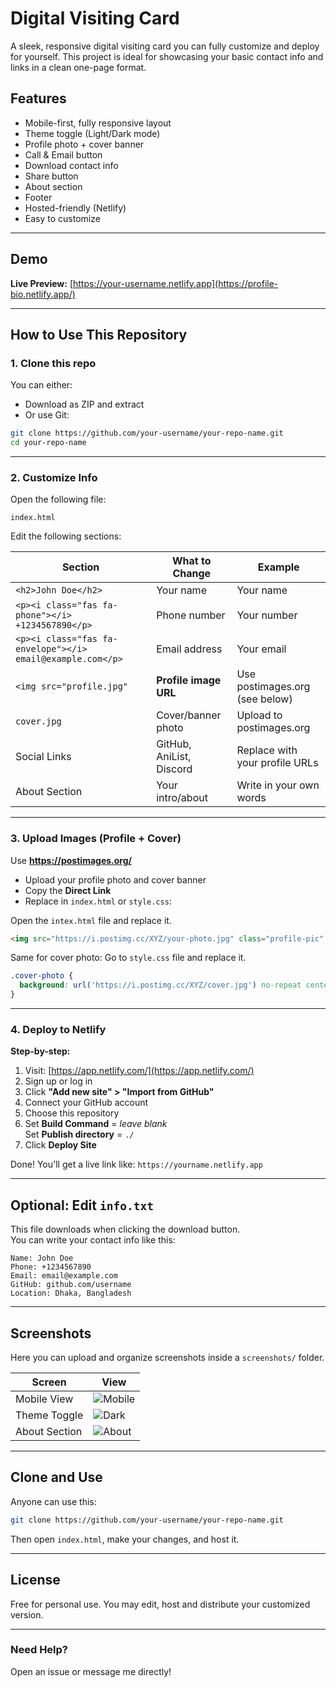 # Digital Visiting Card

A sleek, responsive digital visiting card you can fully customize and deploy for yourself. This project is ideal for showcasing your basic contact info and links in a clean one-page format.

## Features

- Mobile-first, fully responsive layout
- Theme toggle (Light/Dark mode)
- Profile photo + cover banner
- Call & Email button
- Download contact info
- Share button
- About section
- Footer
- Hosted-friendly (Netlify)
- Easy to customize

---

## Demo

**Live Preview:** [https://your-username.netlify.app](https://profile-bio.netlify.app/)

---

## How to Use This Repository

### 1. Clone this repo

You can either:

- Download as ZIP and extract  
- Or use Git:

```bash
git clone https://github.com/your-username/your-repo-name.git
cd your-repo-name
```

---

### 2. Customize Info

Open the following file:

```
index.html
```

Edit the following sections:

| Section | What to Change | Example |
|--------|----------------|---------|
| `<h2>John Doe</h2>` | Your name | Your name |
| `<p><i class="fas fa-phone"></i> +1234567890</p>` | Phone number | Your number |
| `<p><i class="fas fa-envelope"></i> email@example.com</p>` | Email address | Your email |
| `<img src="profile.jpg"` | **Profile image URL** | Use postimages.org (see below) |
| `cover.jpg` | Cover/banner photo | Upload to postimages.org |
| Social Links | GitHub, AniList, Discord | Replace with your profile URLs |
| About Section | Your intro/about | Write in your own words |

---

### 3. Upload Images (Profile + Cover)

Use **https://postimages.org/**

- Upload your profile photo and cover banner
- Copy the **Direct Link**
- Replace in `index.html` or `style.css`:

Open the `intex.html` file and replace it.
```html
<img src="https://i.postimg.cc/XYZ/your-photo.jpg" class="profile-pic" />
```

Same for cover photo:
Go to `style.css` file and replace it.

```css
.cover-photo {
  background: url('https://i.postimg.cc/XYZ/cover.jpg') no-repeat center/cover;
}
```

---

### 4. Deploy to Netlify

**Step-by-step:**

1. Visit: [https://app.netlify.com/](https://app.netlify.com/)
2. Sign up or log in
3. Click **"Add new site" > "Import from GitHub"**
4. Connect your GitHub account
5. Choose this repository
6. Set **Build Command** = _leave blank_  
   Set **Publish directory** = `./`
7. Click **Deploy Site**

Done! You'll get a live link like: `https://yourname.netlify.app`

---

## Optional: Edit `info.txt`

This file downloads when clicking the download button.  
You can write your contact info like this:

```
Name: John Doe
Phone: +1234567890
Email: email@example.com
GitHub: github.com/username
Location: Dhaka, Bangladesh
```

---

## Screenshots

Here you can upload and organize screenshots inside a `screenshots/` folder.

| Screen | View |
|--------|------|
| Mobile View | ![Mobile](screenshots/mobile.png) |
| Theme Toggle | ![Dark](screenshots/theme-toggle.png) |
| About Section | ![About](screenshots/about.png) |

---

## Clone and Use

Anyone can use this:

```bash
git clone https://github.com/your-username/your-repo-name.git
```

Then open `index.html`, make your changes, and host it.

---

## License

Free for personal use. You may edit, host and distribute your customized version.

---

### Need Help?

Open an issue or message me directly!
